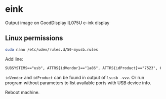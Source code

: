 # eink

Output image on GoodDisplay IL075U e-ink display

## Linux permissions

```bash
sudo nano /etc/udev/rules.d/50-myusb.rules
```

Add line:

```txt
SUBSYSTEMS=="usb", ATTRS{idVendor}=="1a86", ATTRS{idProduct}=="7523", GROUP="users", MODE="0666"
```

`idVendor` and `idProduct` can be found in output of `lsusb -vvv`.
Or run program without parameters to list available ports with USB device info.

Reboot machine.
